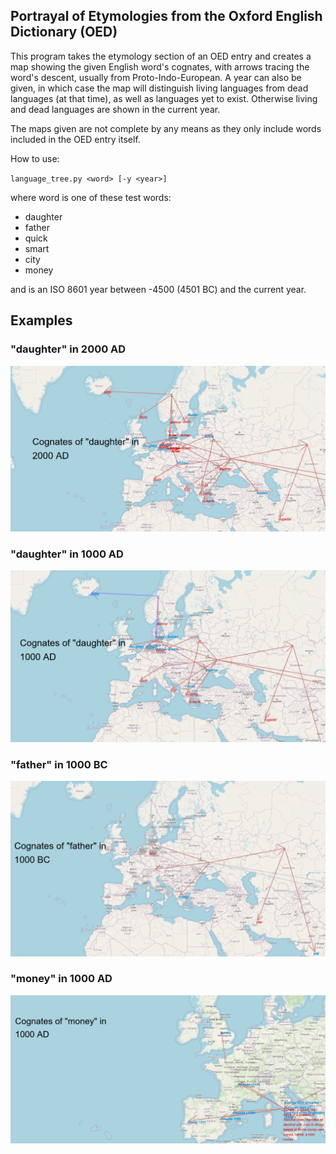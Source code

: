 ## Portrayal of Etymologies from the Oxford English Dictionary (OED)

This program takes the etymology section of an OED entry and creates a map showing the given English word's cognates, with arrows tracing the word's descent, usually from Proto-Indo-European. A year can also be given, in which case the map will distinguish living languages from dead languages (at that time), as well as languages yet to exist. Otherwise living and dead languages are shown in the current year.

The maps given are not complete by any means as they only include words included in the OED entry itself.

How to use:

`language_tree.py <word> [-y <year>]`

where word is one of these test words:

- daughter
- father
- quick
- smart
- city
- money

and <year> is an ISO 8601 year between -4500 (4501 BC) and the current year.

## Examples

### "daughter" in 2000 AD

![A map of Europe and Asia, showing cognate words to the English word "daughter", as of the year 2000 AD. Arrows connect the words, tracing the ancestry of the word back through the word's parent languages.](https://raw.githubusercontent.com/duilinn/final-year-project-2023/main/examples/daughter_2000_ad.png)

### "daughter" in 1000 AD

![A map of Europe and Asia, showing cognate words to the English word "daughter", as of the year 1000 AD. Arrows connect the words, tracing the ancestry of the word back through the word's parent languages.](https://raw.githubusercontent.com/duilinn/final-year-project-2023/main/examples/daughter_1000_ad.png)

### "father" in 1000 BC

![A map of Europe and Asia, showing cognate words to the English word "father", as of the year 1000 BC. Arrows connect the words, tracing the ancestry of the word back through the word's parent languages.](https://raw.githubusercontent.com/duilinn/final-year-project-2023/main/examples/father_1000_bc.png)

### "money" in 1000 AD

![A map of Europe and Asia, showing cognate words to the English word "money", as of the year 1000 AD. Arrows connect the words, tracing the ancestry of the word back through the word's parent languages.](https://raw.githubusercontent.com/duilinn/final-year-project-2023/main/examples/money_1000_ad.png)
